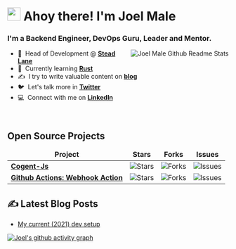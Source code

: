 <h1>
  <img src="https://emojis.slackmojis.com/emojis/images/1531849430/4246/blob-sunglasses.gif?1531849430" width="30"/> Ahoy there! I'm Joel Male
</h1>

<h3 align="left">I'm a Backend Engineer, DevOps Guru, Leader and Mentor.</h3>

<img src="https://github-readme-stats.vercel.app/api?username=joelwmale&show_icons=true&theme=react&count_private=true&include_all_commits=true" alt="Joel Male Github Readme Stats" align="right" />

- :office: &nbsp;Head of Development @ **[Stead Lane]**
- :seedling: &nbsp;Currently learning **[Rust]**
- :writing_hand: &nbsp;I try to write valuable content on **[blog]**
- :bird: &nbsp;Let's talk more in **[Twitter]**
- :computer: &nbsp;Connect with me on **[LinkedIn]**

<br>

## Open Source Projects
<table>
  <thead align="center">
    <tr border: none;>
      <td><b>Project</b></td>
      <td><b>Stars</b></td>
      <td><b>Forks</b></td>
      <td><b>Issues</b></td>
    </tr>
  </thead>
  <tbody>
    <tr>
	  <td><a href="https://github.com/joelwmale/cogent-js"><b>Cogent-Js</b></a></td>
      <td><img alt="Stars" src="https://img.shields.io/github/stars/joelwmale/cogent-js?style=flat-square&labelColor=343b41"/></td>
      <td><img alt="Forks" src="https://img.shields.io/github/forks/joelwmale/cogent-js?style=flat-square&labelColor=343b41"/></td>
      <td><img alt="Issues" src="https://img.shields.io/github/issues/joelwmale/cogent-js?style=flat-square&labelColor=343b41"/></td>
    </tr>
    <tr>
	  <td><a href="https://github.com/joelwmale/webhook-action"><b>Github Actions: Webhook Action</b></a></td>
      <td><img alt="Stars" src="https://img.shields.io/github/stars/joelwmale/webhook-action?style=flat-square&labelColor=343b41"/></td>
      <td><img alt="Forks" src="https://img.shields.io/github/forks/joelwmale/webhook-action?style=flat-square&labelColor=343b41"/></td>
      <td><img alt="Issues" src="https://img.shields.io/github/issues/joelwmale/webhook-action?style=flat-square&labelColor=343b41"/></td>
    </tr>
  </tbody>
</table>

## ✍️ Latest Blog Posts 
- [My current (2021) dev setup](https://joelmale.com/my-current-2021-development-setup/)

[Rust]: https://www.rust-lang.org/ "Rust"
[LinkedIn]: https://www.linkedin.com/in/joelwmale "LinkedIn"
[Twitter]: https://twitter.com/joelwmale "Twitter"
[Blog]: https://joelmale.com/ "Blog"
[Stead Lane]: https://steadlane.com.au/ "Stead Lane"

[![Joel's github activity graph](https://activity-graph.herokuapp.com/graph?username=joelwmale&theme=react-dark)](https://github.com/joelwmale)